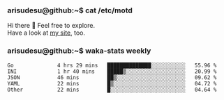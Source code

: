 ### arisudesu@github:~$ cat /etc/motd

Hi there 👋  Feel free to explore.  
Have a look at [my site](https://arisu.dev), too.

### arisudesu@github:~$ waka-stats weekly
<!--START_SECTION:waka-->

```text
Go              4 hrs 29 mins   ██████████████░░░░░░░░░░░   55.96 %
INI             1 hr 40 mins    █████▒░░░░░░░░░░░░░░░░░░░   20.99 %
JSON            46 mins         ██▒░░░░░░░░░░░░░░░░░░░░░░   09.62 %
YAML            22 mins         █▒░░░░░░░░░░░░░░░░░░░░░░░   04.72 %
Other           22 mins         █░░░░░░░░░░░░░░░░░░░░░░░░   04.64 %
```

<!--END_SECTION:waka-->

